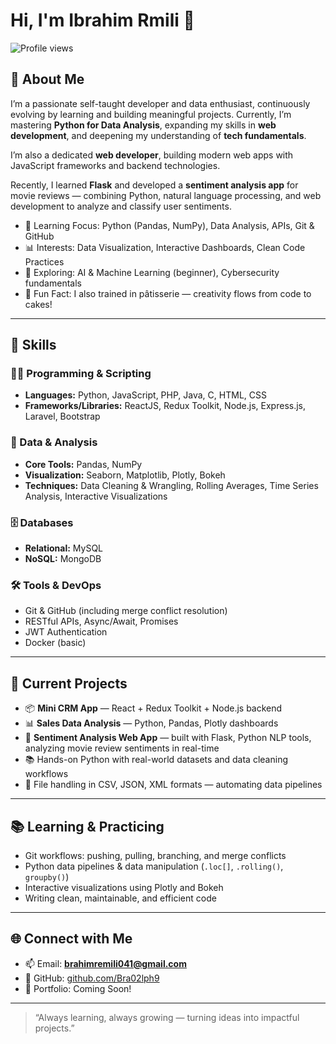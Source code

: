 # Hi, I'm Ibrahim Rmili 👋

![Profile views](https://komarev.com/ghpvc/?username=Bra02lph9&color=blue)

## 🧠 About Me

I’m a passionate self-taught developer and data enthusiast, continuously evolving by learning and building meaningful projects. Currently, I’m mastering **Python for Data Analysis**, expanding my skills in **web development**, and deepening my understanding of **tech fundamentals**.

I’m also a dedicated **web developer**, building modern web apps with JavaScript frameworks and backend technologies.

Recently, I learned **Flask** and developed a **sentiment analysis app** for movie reviews — combining Python, natural language processing, and web development to analyze and classify user sentiments.

- 🎯 Learning Focus: Python (Pandas, NumPy), Data Analysis, APIs, Git & GitHub  
- 📊 Interests: Data Visualization, Interactive Dashboards, Clean Code Practices  
- 🤖 Exploring: AI & Machine Learning (beginner), Cybersecurity fundamentals  
- 🎂 Fun Fact: I also trained in pâtisserie — creativity flows from code to cakes!

---

## 🚀 Skills

### 👨‍💻 Programming & Scripting  
- **Languages:** Python, JavaScript, PHP, Java, C, HTML, CSS  
- **Frameworks/Libraries:** ReactJS, Redux Toolkit, Node.js, Express.js, Laravel, Bootstrap  

### 🧮 Data & Analysis  
- **Core Tools:** Pandas, NumPy  
- **Visualization:** Seaborn, Matplotlib, Plotly, Bokeh  
- **Techniques:** Data Cleaning & Wrangling, Rolling Averages, Time Series Analysis, Interactive Visualizations  

### 🗄️ Databases  
- **Relational:** MySQL  
- **NoSQL:** MongoDB  

### 🛠️ Tools & DevOps  
- Git & GitHub (including merge conflict resolution)  
- RESTful APIs, Async/Await, Promises  
- JWT Authentication  
- Docker (basic)  

---

## 🔭 Current Projects

- 📦 **Mini CRM App** — React + Redux Toolkit + Node.js backend  
- 📊 **Sales Data Analysis** — Python, Pandas, Plotly dashboards  
- 🐍 **Sentiment Analysis Web App** — built with Flask, Python NLP tools, analyzing movie review sentiments in real-time  
- 📚 Hands-on Python with real-world datasets and data cleaning workflows  
- 📁 File handling in CSV, JSON, XML formats — automating data pipelines  

---

## 📚 Learning & Practicing

- Git workflows: pushing, pulling, branching, and merge conflicts  
- Python data pipelines & data manipulation (`.loc[]`, `.rolling()`, `groupby()`)  
- Interactive visualizations using Plotly and Bokeh  
- Writing clean, maintainable, and efficient code  

---

## 🌐 Connect with Me

- 📫 Email: **brahimremili041@gmail.com**  
- 💼 GitHub: [github.com/Bra02lph9](https://github.com/Bra02lph9)  
- 📂 Portfolio: Coming Soon!  

---

> “Always learning, always growing — turning ideas into impactful projects.”
